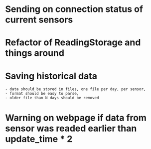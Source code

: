 # Sending on connection status of current sensors

# Refactor of ReadingStorage and things around

# Saving historical data
    - data should be stored in files, one file per day, per sensor,
    - format should be easy to parse,
    - older file than N days should be removed

# Warning on webpage if data from sensor was readed earlier than update_time * 2
